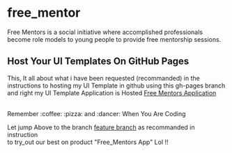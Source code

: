 # free_mentor
Free Mentors is a social initiative where accomplished professionals become role models to young people to provide free mentorship sessions.
<br>
## Host Your UI Templates On GitHub Pages
This, It all about what i have been requested (recommanded) in the instructions to hosting my UI Template in github using this gh-pages branch and right my UI Template Application is Hosted [Free Mentors Application](https://key-joshua.github.io/free_mentors/)

<br>
Remember :coffee:   :pizza:  and :dancer:   When You Are Coding

Let jump Above to the branch [feature branch](https://github.com/key-joshua/free_mentor/tree/feature) as recommanded in instruction 
<br>
to try_out our best on product "Free_Mentors App" Lol !!
